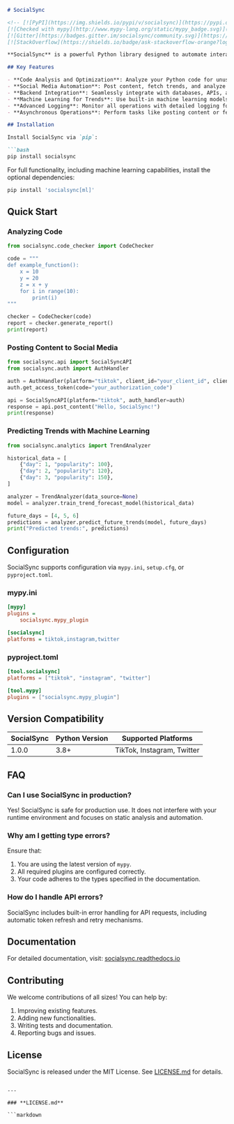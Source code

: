 ```markdown
# SocialSync

<!-- [![PyPI](https://img.shields.io/pypi/v/socialsync)](https://pypi.org/project/socialsync/)
[![Checked with mypy](http://www.mypy-lang.org/static/mypy_badge.svg)](http://mypy-lang.org/)
[![Gitter](https://badges.gitter.im/socialsync/community.svg)](https://gitter.im/socialsync/community)
[![StackOverflow](https://shields.io/badge/ask-stackoverflow-orange?logo=stackoverflow)](https://stackoverflow.com/questions/tagged/socialsync) -->

**SocialSync** is a powerful Python library designed to automate interactions with social media platforms while providing advanced tools for code analysis, optimization, and integration with backend systems. Whether you're a developer looking to streamline your workflow or a business aiming to synchronize data across platforms, SocialSync has you covered.

## Key Features

- **Code Analysis and Optimization**: Analyze your Python code for unused variables, inefficiencies, and security vulnerabilities. Get actionable suggestions to improve your code quality.
- **Social Media Automation**: Post content, fetch trends, and analyze user engagement across platforms like TikTok, Instagram, and Twitter.
- **Backend Integration**: Seamlessly integrate with databases, APIs, and caching systems to build robust applications.
- **Machine Learning for Trends**: Use built-in machine learning models to predict future trends and optimize your content strategy.
- **Advanced Logging**: Monitor all operations with detailed logging for debugging and performance tracking.
- **Asynchronous Operations**: Perform tasks like posting content or fetching trends asynchronously for maximum efficiency.

## Installation

Install SocialSync via `pip`:

```bash
pip install socialsync
```

For full functionality, including machine learning capabilities, install the optional dependencies:

```bash
pip install 'socialsync[ml]'
```

## Quick Start

### Analyzing Code

```python
from socialsync.code_checker import CodeChecker

code = """
def example_function():
    x = 10
    y = 20
    z = x + y
    for i in range(10):
        print(i)
"""

checker = CodeChecker(code)
report = checker.generate_report()
print(report)
```

### Posting Content to Social Media

```python
from socialsync.api import SocialSyncAPI
from socialsync.auth import AuthHandler

auth = AuthHandler(platform="tiktok", client_id="your_client_id", client_secret="your_client_secret")
auth.get_access_token(code="your_authorization_code")

api = SocialSyncAPI(platform="tiktok", auth_handler=auth)
response = api.post_content("Hello, SocialSync!")
print(response)
```

### Predicting Trends with Machine Learning

```python
from socialsync.analytics import TrendAnalyzer

historical_data = [
    {"day": 1, "popularity": 100},
    {"day": 2, "popularity": 120},
    {"day": 3, "popularity": 150},
]

analyzer = TrendAnalyzer(data_source=None)
model = analyzer.train_trend_forecast_model(historical_data)

future_days = [4, 5, 6]
predictions = analyzer.predict_future_trends(model, future_days)
print("Predicted trends:", predictions)
```

## Configuration

SocialSync supports configuration via `mypy.ini`, `setup.cfg`, or `pyproject.toml`.

### mypy.ini
```ini
[mypy]
plugins =
    socialsync.mypy_plugin

[socialsync]
platforms = tiktok,instagram,twitter
```

### pyproject.toml
```toml
[tool.socialsync]
platforms = ["tiktok", "instagram", "twitter"]

[tool.mypy]
plugins = ["socialsync.mypy_plugin"]
```

## Version Compatibility

| SocialSync | Python Version | Supported Platforms |
|------------|----------------|---------------------|
| 1.0.0        | 3.8+           | TikTok, Instagram, Twitter |

## FAQ

### Can I use SocialSync in production?

Yes! SocialSync is safe for production use. It does not interfere with your runtime environment and focuses on static analysis and automation.

### Why am I getting type errors?

Ensure that:
1. You are using the latest version of `mypy`.
2. All required plugins are configured correctly.
3. Your code adheres to the types specified in the documentation.

### How do I handle API errors?

SocialSync includes built-in error handling for API requests, including automatic token refresh and retry mechanisms.

## Documentation

For detailed documentation, visit: [socialsync.readthedocs.io](https://socialsync.io/terms/)
<!--  -->
<!-- ## Community

- [Gitter Chat](https://gitter.im/socialsync/community)
- [Stack Overflow](https://stackoverflow.com/questions/tagged/socialsync)
- [GitHub Issues](https://github.com/socialsync/socialsync/issues) -->

## Contributing

We welcome contributions of all sizes! You can help by:
1. Improving existing features.
2. Adding new functionalities.
3. Writing tests and documentation.
4. Reporting bugs and issues.

## License

SocialSync is released under the MIT License. See [LICENSE.md](./LICENSE.md) for details.
```

---

### **LICENSE.md**

```markdown